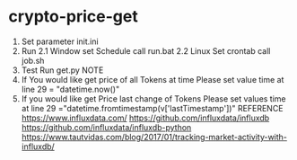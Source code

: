 # crypto-price-get
1. Set parameter init.ini
2. Run 
2.1 Window set Schedule call run.bat
2.2 Linux Set crontab call job.sh
3. Test Run get.py
NOTE
1. If You would like get price of all Tokens at time 
Please set value time at line 29 = "datetime.now()"
2. If you would like get Price last change of Tokens
Please set values time at line 29 ="datetime.fromtimestamp(v['lastTimestamp'])"
REFERENCE
https://www.influxdata.com/
https://github.com/influxdata/influxdb
https://github.com/influxdata/influxdb-python
https://www.tautvidas.com/blog/2017/01/tracking-market-activity-with-influxdb/
